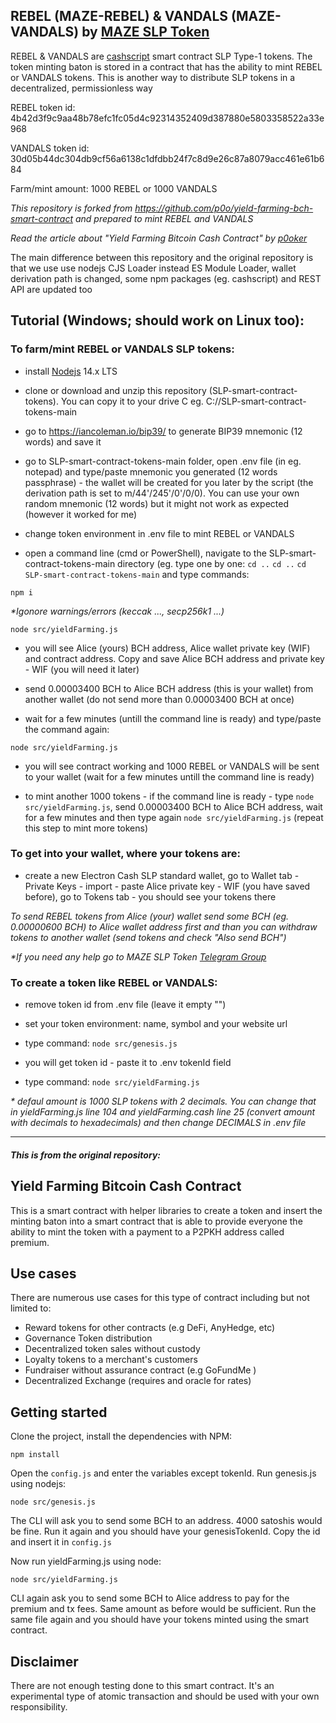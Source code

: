 ## REBEL (MAZE-REBEL) & VANDALS (MAZE-VANDALS) by [MAZE SLP Token](https://mazetoken.github.io)

REBEL & VANDALS are [cashscript](https://cashscript.org/) smart contract SLP Type-1 tokens. The token minting baton is stored in a contract that has the ability to mint REBEL or VANDALS tokens. This is another way to distribute SLP tokens in a decentralized, permissionless way

REBEL token id: 4b42d3f9c9aa48b78efc1fc05d4c92314352409d387880e5803358522a33e968

VANDALS token id: 30d05b44dc304db9cf56a6138c1dfdbb24f7c8d9e26c87a8079acc461e61b684

Farm/mint amount: 1000 REBEL or 1000 VANDALS

_This repository is forked from https://github.com/p0o/yield-farming-bch-smart-contract and prepared to mint REBEL and VANDALS_

_Read the article about "Yield Farming Bitcoin Cash Contract" by [p0oker](https://read.cash/@p0oker/yield-farming-in-bitcoin-cash-a-practical-guide-2eecbc74)_

The main difference between this repository and the original repository is that we use use nodejs CJS Loader instead ES Module Loader, wallet derivation path is changed, some npm packages (eg. cashscript) and REST API are updated too

## Tutorial (Windows; should work on Linux too):

### To farm/mint REBEL or VANDALS SLP tokens:

- install [Nodejs](https://nodejs.org/en/) 14.x LTS

- clone or download and unzip this repository (SLP-smart-contract-tokens). You can copy it to your drive C eg. C://SLP-smart-contract-tokens-main

- go to https://iancoleman.io/bip39/ to generate BIP39 mnemonic (12 words) and save it

- go to SLP-smart-contract-tokens-main folder, open .env file (in eg. notepad) and type/paste mnemonic you generated (12 words passphrase) - the wallet will be created for you later by the script (the derivation path is set to m/44'/245'/0'/0/0). You can use your own random mnemonic (12 words) but it might not work as expected (however it worked for me)

- change token environment in .env file to mint REBEL or VANDALS

- open a command line (cmd or PowerShell), navigate to the SLP-smart-contract-tokens-main directory (eg. type one by one: `cd ..` `cd ..` `cd SLP-smart-contract-tokens-main` and type commands:

`npm i`

_*Igonore warnings/errors (keccak ..., secp256k1 ...)_

`node src/yieldFarming.js`

- you will see Alice (yours) BCH address, Alice wallet private key (WIF) and contract address. Copy and save Alice BCH address and private key - WIF (you will need it later)

- send 0.00003400 BCH to Alice BCH address (this is your wallet) from another wallet (do not send more than 0.00003400 BCH at once)

- wait for a few minutes (untill the command line is ready) and type/paste the command again:

`node src/yieldFarming.js`

- you will see contract working and 1000 REBEL or VANDALS will be sent to your wallet (wait for a few minutes untill the command line is ready)

- to mint another 1000 tokens - if the command line is ready - type `node src/yieldFarming.js`, send 0.00003400 BCH to Alice BCH address, wait for a few minutes and then type again `node src/yieldFarming.js` (repeat this step to mint more tokens)

### To get into your wallet, where your tokens are:

- create a new Electron Cash SLP standard wallet, go to Wallet tab - Private Keys - import - paste Alice private key - WIF (you have saved before), go to Tokens tab - you should see your tokens there

_To send REBEL tokens from Alice (your) wallet send some BCH (eg. 0.00000600 BCH) to Alice wallet address first and than you can withdraw tokens to another wallet (send tokens and check "Also send BCH")_

_*If you need any help go to MAZE SLP Token [Telegram Group](https://t.me/mazeslptoken)_

### To create a token like REBEL or VANDALS:

- remove token id from .env file (leave it empty "")

- set your token environment: name, symbol and your website url

- type command: `node src/genesis.js`

- you will get token id - paste it to .env tokenId field

- type command: `node src/yieldFarming.js`

_* defaul amount is 1000 SLP tokens with 2 decimals. You can change that in yieldFarming.js line 104 and yieldFarming.cash line 25 (convert amount with decimals to hexadecimals) and then change DECIMALS in .env file_

-----------------------------------------------------------------------------------------

#### _This is from the original repository:_

## Yield Farming Bitcoin Cash Contract

This is a smart contract with helper libraries to create a token and insert the minting baton into a smart contract that is able to provide everyone the ability to mint the token with a payment to a P2PKH address called premium.

## Use cases

There are numerous use cases for this type of contract including but not limited to:

- Reward tokens for other contracts (e.g DeFi, AnyHedge, etc)
- Governance Token distribution
- Decentralized token sales without custody
- Loyalty tokens to a merchant's customers
- Fundraiser without assurance contract (e.g GoFundMe )
- Decentralized Exchange (requires and oracle for rates)

## Getting started

Clone the project, install the dependencies with NPM:

```
npm install
```

Open the `config.js` and enter the variables except tokenId. Run genesis.js using nodejs:

```
node src/genesis.js
```

The CLI will ask you to send some BCH to an address. 4000 satoshis would be fine. Run it again and you should have your genesisTokenId. Copy the id and insert it in `config.js`

Now run yieldFarming.js using node:

```
node src/yieldFarming.js
```

CLI again ask you to send some BCH to Alice address to pay for the premium and tx fees. Same amount as before would be sufficient. Run the same file again and you should have your tokens minted using the smart contract.

## Disclaimer

There are not enough testing done to this smart contract. It's an experimental type of atomic transaction and should be used with your own responsibility.
